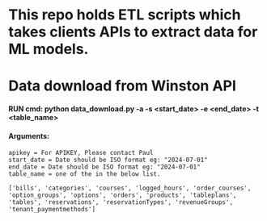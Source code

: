 # This repo holds ETL scripts which takes clients APIs to extract data for ML models.

# Data download from Winston API

#### RUN cmd: python data_download.py -a <apikey> -s <start_date> -e <end_date> -t <table_name>

#### Arguments:
    apikey = For APIKEY, Please contact Paul
    start_date = Date should be ISO format eg: "2024-07-01" 
    end_date = Date should be ISO format eg: "2024-07-01" 
    table_name = one of the in the below list.
      
    ['bills', 'categories', 'courses', 'logged_hours', 'order_courses', 'option_groups', 'options', 'orders', 'products', 'tableplans', 'tables', 'reservations', 'reservationTypes', 'revenueGroups', 'tenant_paymentmethods']
